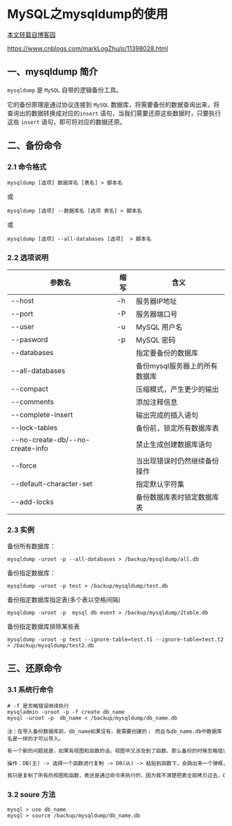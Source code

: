 # MySQL之mysqldump的使用

[本文转载自博客园](https://www.cnblogs.com/markLogZhu/p/11398028.html)

https://www.cnblogs.com/markLogZhu/p/11398028.html

## 一、mysqldump 简介

`mysqldump` 是 `MySQL` 自带的逻辑备份工具。

它的备份原理是通过协议连接到 `MySQL` 数据库，将需要备份的数据查询出来，将查询出的数据转换成对应的`insert` 语句，当我们需要还原这些数据时，只要执行这些 `insert` 语句，即可将对应的数据还原。

## 二、备份命令

### 2.1 命令格式

```mysql
mysqldump [选项] 数据库名 [表名] > 脚本名
```

或

```mysql
mysqldump [选项] --数据库名 [选项 表名] > 脚本名
```

或

```mysql
mysqldump [选项] --all-databases [选项]  > 脚本名
```

### 2.2 选项说明

| 参数名                          | 缩写 | 含义                          |
| ------------------------------- | ---- | ----------------------------- |
| --host                          | -h   | 服务器IP地址                  |
| --port                          | -P   | 服务器端口号                  |
| --user                          | -u   | MySQL 用户名                  |
| --pasword                       | -p   | MySQL 密码                    |
| --databases                     |      | 指定要备份的数据库            |
| --all-databases                 |      | 备份mysql服务器上的所有数据库 |
| --compact                       |      | 压缩模式，产生更少的输出      |
| --comments                      |      | 添加注释信息                  |
| --complete-insert               |      | 输出完成的插入语句            |
| --lock-tables                   |      | 备份前，锁定所有数据库表      |
| --no-create-db/--no-create-info |      | 禁止生成创建数据库语句        |
| --force                         |      | 当出现错误时仍然继续备份操作  |
| --default-character-set         |      | 指定默认字符集                |
| --add-locks                     |      | 备份数据库表时锁定数据库表    |

### 2.3 实例

备份所有数据库：

```mysql
mysqldump -uroot -p --all-databases > /backup/mysqldump/all.db
```

备份指定数据库：

```mysql
mysqldump -uroot -p test > /backup/mysqldump/test.db
```

备份指定数据库指定表(多个表以空格间隔)

```mysql
mysqldump -uroot -p  mysql db event > /backup/mysqldump/2table.db
```

备份指定数据库排除某些表

```mysql
mysqldump -uroot -p test --ignore-table=test.t1 --ignore-table=test.t2 > /backup/mysqldump/test2.db
```

## 三、还原命令

### 3.1 系统行命令

```mysql
# -f 是忽略错误继续执行
mysqladmin -uroot -p -f create db_name 
mysql -uroot -p  db_name < /backup/mysqldump/db_name.db

注：在导入备份数据库前，db_name如果没有，是需要创建的； 而且与db_name.db中数据库名是一样的才可以导入。
```

```tex
有一个新的问题就是，如果有视图和函数的话，视图中又涉及到了函数，那么备份的时候忽略错误也是不行的，可以通过navicate先将函数或者视图给备份一下

操作：DB(主) -> 选择一个函数进行复制 -> DB(从) -> 粘贴到函数下，会跳出来一个弹框，你可以勾选你想要复制过来的所有表、视图或函数

我只是复制了所有的视图和函数，表还是通过命令来执行的，因为我不清楚把表全部拷贝过去，GTID是否也会更新成功
```

### 3.2 soure 方法

```mysql
mysql > use db_name
mysql > source /backup/mysqldump/db_name.db
```